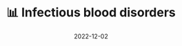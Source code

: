 ---
title: 📊 Infectious blood disorders
date: '2022-12-02'
type: book
weight: 804
commentable: true

show_breadcrumb: true
---